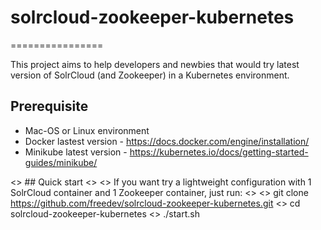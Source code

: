 # solrcloud-zookeeper-kubernetes
================

This project aims to help developers and newbies that would try latest version of SolrCloud (and Zookeeper) in a Kubernetes environment.

## Prerequisite

 * Mac-OS or Linux environment
 * Docker lastest version - https://docs.docker.com/engine/installation/
 * Minikube latest version - https://kubernetes.io/docs/getting-started-guides/minikube/

<> ## Quick start
<> 
<> If you want try a lightweight configuration with 1 SolrCloud container and 1 Zookeeper container, just run:
<> 
<>     git clone https://github.com/freedev/solrcloud-zookeeper-kubernetes.git
<>     cd solrcloud-zookeeper-kubernetes
<>     ./start.sh

